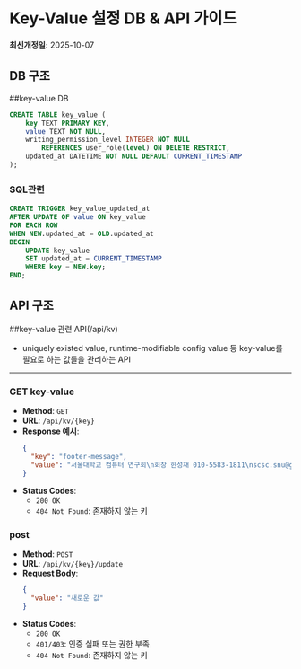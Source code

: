 # Key-Value 설정 DB & API 가이드
**최신개정일:** 2025-10-07

## DB 구조

##key-value DB
```sql
CREATE TABLE key_value (
    key TEXT PRIMARY KEY,
    value TEXT NOT NULL,
    writing_permission_level INTEGER NOT NULL
        REFERENCES user_role(level) ON DELETE RESTRICT,
    updated_at DATETIME NOT NULL DEFAULT CURRENT_TIMESTAMP
);
```
### SQL관련

```sql
CREATE TRIGGER key_value_updated_at
AFTER UPDATE OF value ON key_value
FOR EACH ROW
WHEN NEW.updated_at = OLD.updated_at
BEGIN
    UPDATE key_value
    SET updated_at = CURRENT_TIMESTAMP
    WHERE key = NEW.key;
END;
```

## API 구조

##key-value 관련 API(/api/kv)

- uniquely existed value, runtime-modifiable config value 등 key-value를 필요로 하는 값들을 관리하는 API

---

### GET key-value

- **Method**: `GET`
- **URL**: `/api/kv/{key}`
- **Response 예시**:
  ```json
  {
    "key": "footer-message",
    "value": "서울대학교 컴퓨터 연구회\n회장 한성재 010-5583-1811\nscsc.snu@gmail.com"
  }
  ```
- **Status Codes**:
  - `200 OK`
  - `404 Not Found`: 존재하지 않는 키

### post 
- **Method**: `POST`
- **URL**: `/api/kv/{key}/update`
- **Request Body**:
  ```json
  {
    "value": "새로운 값"
  }
  ```
- **Status Codes**:
  - `200 OK`
  - `401/403`: 인증 실패 또는 권한 부족
  - `404 Not Found`: 존재하지 않는 키

